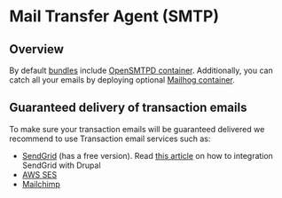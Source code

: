# Mail Transfer Agent (SMTP)

## Overview

By default [bundles](bundles/README.md) include [OpenSMTPD container](containers/opensmtpd.md). Additionally, you can catch all your emails by deploying optional [Mailhog container](containers/mailhog.md). 
 
## Guaranteed delivery of transaction emails

To make sure your transaction emails will be guaranteed delivered we recommend to use Transaction email services such as:

* <a href="http://sendgrid.com/" target="_blank">SendGrid</a> (has a free version). Read <a href="http://atendesigngroup.com/blog/send-mail-drupal-7-deliver-email-reliably-avoid-spam-folder" target="_blank">this article</a> on how to integration SendGrid with Drupal
* <a href="https://aws.amazon.com/ses/" target="_blank">AWS SES</a>
* <a href="http://mailchimp.com/" target="_blank">Mailchimp</a>